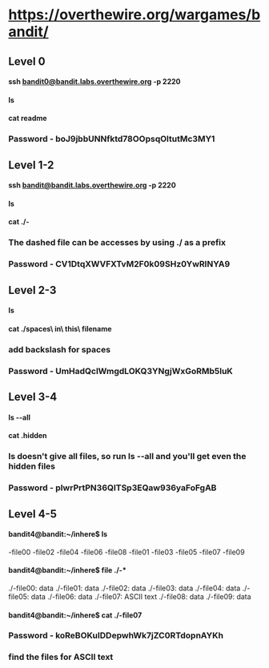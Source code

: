 # https://overthewire.org/wargames/bandit/

## Level 0
#### ssh bandit0@bandit.labs.overthewire.org -p 2220
#### ls
#### cat readme 
### Password - boJ9jbbUNNfktd78OOpsqOltutMc3MY1

## Level 1-2
#### ssh bandit@bandit.labs.overthewire.org -p 2220
#### ls
#### cat ./-
### The dashed file can be accesses by using ./ as a prefix
### Password - CV1DtqXWVFXTvM2F0k09SHz0YwRINYA9

## Level 2-3
#### ls
#### cat ./spaces\ in\ this\ filename
### add backslash for spaces
### Password - UmHadQclWmgdLOKQ3YNgjWxGoRMb5luK

## Level 3-4
#### ls --all
#### cat .hidden
### ls doesn't give all files, so run ls --all and you'll get even the hidden files
### Password - pIwrPrtPN36QITSp3EQaw936yaFoFgAB

## Level 4-5
#### bandit4@bandit:~/inhere$ ls
-file00  -file02  -file04  -file06  -file08
-file01  -file03  -file05  -file07  -file09
#### bandit4@bandit:~/inhere$ file ./-*
./-file00: data
./-file01: data
./-file02: data
./-file03: data
./-file04: data
./-file05: data
./-file06: data
./-file07: ASCII text
./-file08: data
./-file09: data
#### bandit4@bandit:~/inhere$ cat ./-file07
### Password - koReBOKuIDDepwhWk7jZC0RTdopnAYKh
### find the files for ASCII text 
